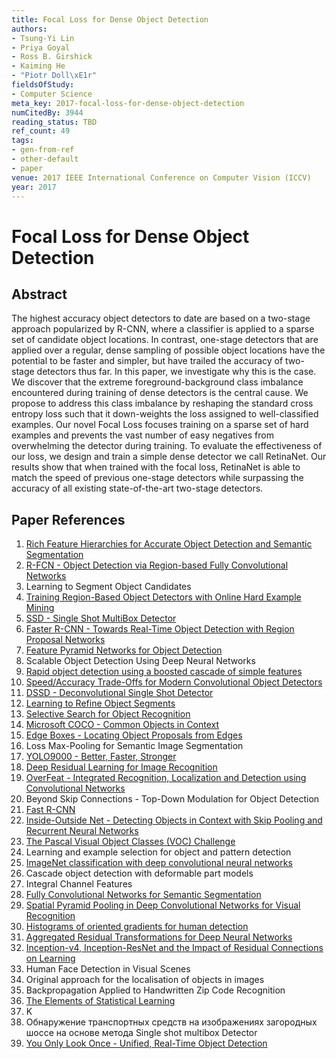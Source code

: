 ```yaml
---
title: Focal Loss for Dense Object Detection
authors:
- Tsung-Yi Lin
- Priya Goyal
- Ross B. Girshick
- Kaiming He
- "Piotr Doll\xE1r"
fieldsOfStudy:
- Computer Science
meta_key: 2017-focal-loss-for-dense-object-detection
numCitedBy: 3944
reading_status: TBD
ref_count: 49
tags:
- gen-from-ref
- other-default
- paper
venue: 2017 IEEE International Conference on Computer Vision (ICCV)
year: 2017
---
```


# Focal Loss for Dense Object Detection

## Abstract

The highest accuracy object detectors to date are based on a two-stage approach popularized by R-CNN, where a classifier is applied to a sparse set of candidate object locations. In contrast, one-stage detectors that are applied over a regular, dense sampling of possible object locations have the potential to be faster and simpler, but have trailed the accuracy of two-stage detectors thus far. In this paper, we investigate why this is the case. We discover that the extreme foreground-background class imbalance encountered during training of dense detectors is the central cause. We propose to address this class imbalance by reshaping the standard cross entropy loss such that it down-weights the loss assigned to well-classified examples. Our novel Focal Loss focuses training on a sparse set of hard examples and prevents the vast number of easy negatives from overwhelming the detector during training. To evaluate the effectiveness of our loss, we design and train a simple dense detector we call RetinaNet. Our results show that when trained with the focal loss, RetinaNet is able to match the speed of previous one-stage detectors while surpassing the accuracy of all existing state-of-the-art two-stage detectors.

## Paper References

1. [Rich Feature Hierarchies for Accurate Object Detection and Semantic Segmentation](2014-rich-feature-hierarchies-for-accurate-object-detection-and-semantic-segmentation)
2. [R-FCN - Object Detection via Region-based Fully Convolutional Networks](2016-r-fcn-object-detection-via-region-based-fully-convolutional-networks)
3. Learning to Segment Object Candidates
4. [Training Region-Based Object Detectors with Online Hard Example Mining](2016-training-region-based-object-detectors-with-online-hard-example-mining)
5. [SSD - Single Shot MultiBox Detector](2016-ssd-single-shot-multibox-detector)
6. [Faster R-CNN - Towards Real-Time Object Detection with Region Proposal Networks](2015-faster-r-cnn-towards-real-time-object-detection-with-region-proposal-networks)
7. [Feature Pyramid Networks for Object Detection](2017-feature-pyramid-networks-for-object-detection)
8. Scalable Object Detection Using Deep Neural Networks
9. [Rapid object detection using a boosted cascade of simple features](2001-rapid-object-detection-using-a-boosted-cascade-of-simple-features)
10. [Speed/Accuracy Trade-Offs for Modern Convolutional Object Detectors](2017-speed-accuracy-trade-offs-for-modern-convolutional-object-detectors)
11. [DSSD - Deconvolutional Single Shot Detector](2017-dssd-deconvolutional-single-shot-detector)
12. [Learning to Refine Object Segments](2016-learning-to-refine-object-segments)
13. [Selective Search for Object Recognition](2013-selective-search-for-object-recognition)
14. [Microsoft COCO - Common Objects in Context](2014-microsoft-coco-common-objects-in-context)
15. [Edge Boxes - Locating Object Proposals from Edges](2014-edge-boxes-locating-object-proposals-from-edges)
16. Loss Max-Pooling for Semantic Image Segmentation
17. [YOLO9000 - Better, Faster, Stronger](2017-yolo9000-better-faster-stronger)
18. [Deep Residual Learning for Image Recognition](2016-deep-residual-learning-for-image-recognition)
19. [OverFeat - Integrated Recognition, Localization and Detection using Convolutional Networks](2014-overfeat-integrated-recognition-localization-and-detection-using-convolutional-networks)
20. Beyond Skip Connections - Top-Down Modulation for Object Detection
21. [Fast R-CNN](2015-fast-r-cnn)
22. [Inside-Outside Net - Detecting Objects in Context with Skip Pooling and Recurrent Neural Networks](2016-inside-outside-net-detecting-objects-in-context-with-skip-pooling-and-recurrent-neural-networks)
23. [The Pascal Visual Object Classes (VOC) Challenge](2009-the-pascal-visual-object-classes-voc-challenge)
24. Learning and example selection for object and pattern detection
25. [ImageNet classification with deep convolutional neural networks](2012-alexnet.md)
26. Cascade object detection with deformable part models
27. Integral Channel Features
28. [Fully Convolutional Networks for Semantic Segmentation](2017-fully-convolutional-networks-for-semantic-segmentation)
29. [Spatial Pyramid Pooling in Deep Convolutional Networks for Visual Recognition](2015-spatial-pyramid-pooling-in-deep-convolutional-networks-for-visual-recognition)
30. [Histograms of oriented gradients for human detection](2005-histograms-of-oriented-gradients-for-human-detection)
31. [Aggregated Residual Transformations for Deep Neural Networks](2017-aggregated-residual-transformations-for-deep-neural-networks)
32. [Inception-v4, Inception-ResNet and the Impact of Residual Connections on Learning](2017-inception-v4-inception-resnet-and-the-impact-of-residual-connections-on-learning)
33. Human Face Detection in Visual Scenes
34. Original approach for the localisation of objects in images
35. Backpropagation Applied to Handwritten Zip Code Recognition
36. [The Elements of Statistical Learning](2003-the-elements-of-statistical-learning)
37. K
38. Обнаружение транспортных средств на изображениях загородных шоссе на основе метода Single shot multibox Detector
39. [You Only Look Once - Unified, Real-Time Object Detection](2016-you-only-look-once-unified-real-time-object-detection)
